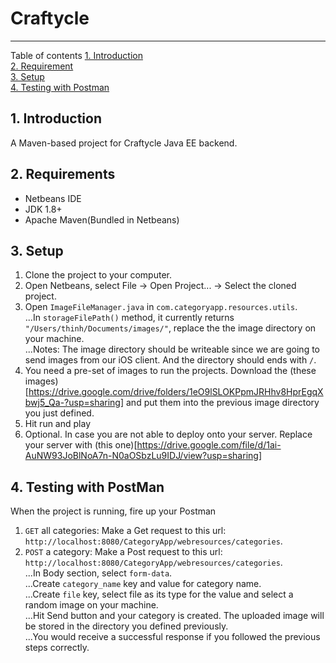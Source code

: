 # Craftycle 
---
Table of contents
[1. Introduction](#introduction)  
[2. Requirement](#requirements)  
[3. Setup](#setup)  
[4. Testing with Postman](#tesing)  

## 1. Introduction
A Maven-based project for Craftycle Java EE backend.

## 2. Requirements
  * Netbeans IDE  
  * JDK 1.8+  
  * Apache Maven(Bundled in Netbeans)

## 3. Setup

1. Clone the project to your computer.  
2. Open Netbeans, select File -> Open Project... -> Select the cloned project.  
3. Open `ImageFileManager.java` in `com.categoryapp.resources.utils`.  
...In `storageFilePath()` method, it currently returns `"/Users/thinh/Documents/images/"`, replace the the image directory on your machine.  
...Notes: The image directory should be writeable since we are going to send images from our iOS client. And the directory should ends with `/`.  
4. You need a pre-set of images to run the projects. Download the (these images)[https://drive.google.com/drive/folders/1eO9lSLOKPpmJRHhv8HprEgqXbwj5_Qa-?usp=sharing] and put them into the previous image directory you just defined.  
5. Hit run and play  
6. Optional. In case you are not able to deploy onto your server. Replace your server with (this one)[https://drive.google.com/file/d/1ai-AuNW93JoBlNoA7n-N0aOSbzLu9IDJ/view?usp=sharing]  

## 4. Testing with PostMan
When the project is running, fire up your Postman  

1. `GET` all categories: Make a Get request to this url: `http://localhost:8080/CategoryApp/webresources/categories`.  
2. `POST` a category: Make a Post request to this url: `http://localhost:8080/CategoryApp/webresources/categories`.  
...In Body section, select `form-data`.  
...Create `category_name` key and value for category name.  
...Create `file` key, select file as its type for the value and select a random image on your machine.  
...Hit Send button and your category is created. The uploaded image will be stored in the directory you defined previously.  
...You would receive a successful response if you followed the previous steps correctly.  

